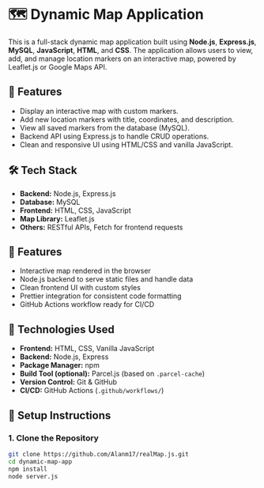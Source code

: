 # 🗺️ Dynamic Map Application

This is a full-stack dynamic map application built using **Node.js**, **Express.js**, **MySQL**, **JavaScript**, **HTML**, and **CSS**. The application allows users to view, add, and manage location markers on an interactive map, powered by Leaflet.js or Google Maps API.

## 🌟 Features

- Display an interactive map with custom markers.
- Add new location markers with title, coordinates, and description.
- View all saved markers from the database (MySQL).
- Backend API using Express.js to handle CRUD operations.
- Clean and responsive UI using HTML/CSS and vanilla JavaScript.

## 🛠️ Tech Stack

- **Backend:** Node.js, Express.js
- **Database:** MySQL
- **Frontend:** HTML, CSS, JavaScript
- **Map Library:** Leaflet.js 
- **Others:** RESTful APIs, Fetch for frontend requests


## 🚀 Features

- Interactive map rendered in the browser
- Node.js backend to serve static files and handle data
- Clean frontend UI with custom styles
- Prettier integration for consistent code formatting
- GitHub Actions workflow ready for CI/CD

## 🧰 Technologies Used

- **Frontend:** HTML, CSS, Vanilla JavaScript
- **Backend:** Node.js, Express
- **Package Manager:** npm
- **Build Tool (optional):** Parcel.js (based on `.parcel-cache`)
- **Version Control:** Git & GitHub
- **CI/CD:** GitHub Actions (`.github/workflows/`)

## 🧪 Setup Instructions

### 1. Clone the Repository

```bash
git clone https://github.com/Alanm17/realMap.js.git
cd dynamic-map-app
npm install
node server.js
